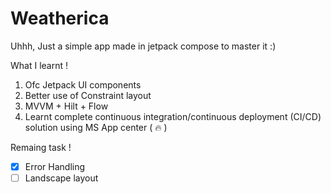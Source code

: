 # Weatherica

Uhhh, Just a simple app made in jetpack compose to master it :) 


What I learnt !

1) Ofc Jetpack UI components
2) Better use of Constraint layout
3) MVVM + Hilt + Flow 
4) Learnt complete continuous integration/continuous deployment (CI/CD) solution using MS App center ( 🔥 )

Remaing task !

- [x] Error Handling
- [ ] Landscape layout
